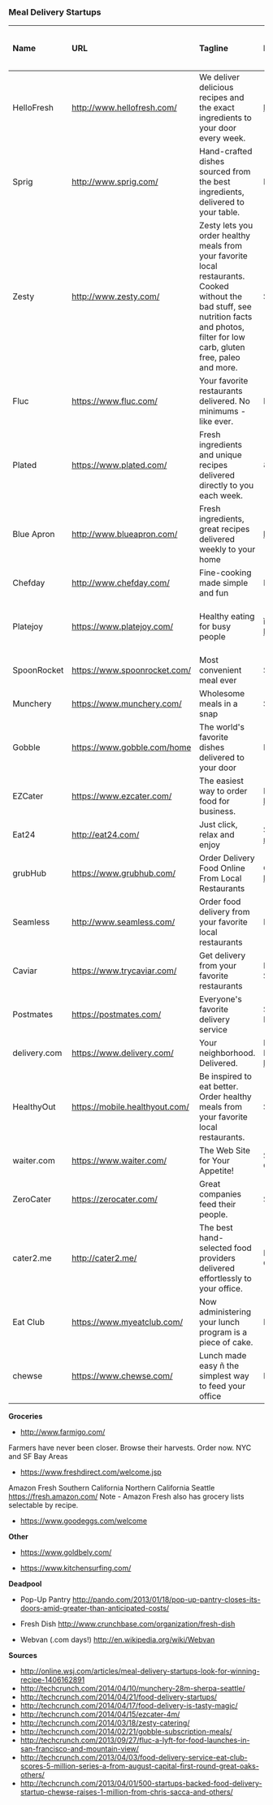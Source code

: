 ### Meal Delivery Startups

| Name | URL | Tagline | Locations | Health Focus | Office Meals? | Personal Meals? | Breakfast? | Lunch? | Dinner? | Recipe + Grocery Kits? | Price Per Meal | Restaurant Delivery? | Other Notes |
|:-------------|:-------------------------------|:-----------------------------------------------------------------------------------------------------------------------------------------------------------------------------------------|:----------------------------------------------------------------------------------------|:-------------|:--------------|:----------------|:-----------|:-------|:--------|:-----------------------|:--------------------------------------------------|:---------------------|:---------------------|
| HelloFresh | http://www.hellofresh.com/ | We deliver delicious recipes and the exact ingredients to your door every week. | http://imgur.com/26xwkOv.jpg | Y |  |  |  |  |  | Y | $9.08+ |  |  |
| Sprig | http://www.sprig.com/ | Hand-crafted dishes sourced from the best ingredients, delivered to your table. | Parts of San Francisco. See sprig.com | Y |  | Y |  | Y | Y |  | $9+2 for lunch, $10+2 for dinner |  |  |
| Zesty | http://www.zesty.com/ | Zesty lets you order healthy meals from your favorite local restaurants. Cooked without the bad stuff, see nutrition facts and photos, filter for low carb, gluten free, paleo and more. | San Francisco | Y++ | Y | Y |  |  |  |  |  | Y |  |
| Fluc | https://www.fluc.com/ | Your favorite restaurants delivered. No minimums - like ever. | Bay Area |  | Y | Y | Y | Y | Y |  |  | Y |  |
| Plated | https://www.plated.com/ | Fresh ingredients and unique recipes delivered directly to you each week. | 80% of the continental US | Y |  |  |  |  | Y | Y | $12/plate + $10/mo subscription |  |  |
| Blue Apron | http://www.blueapron.com/ | Fresh ingredients, great recipes delivered weekly to your home | http://imgur.com/jfNb0kF.jpg | Y |  |  |  |  |  | Y | $10/meal, min 6 meals/week |  |  |
| Chefday | http://www.chefday.com/ | Fine-cooking made simple and fun | East Coast |  |  |  |  |  |  | Y | $30/2 servings |  | Closed during summer |
| Platejoy | https://www.platejoy.com/ | Healthy eating for busy people | ìmany cities nationwideî check http://www.platejoy.com/ | Y |  |  |  |  |  | Y | depends on health preferences; ~$45 for whole day |  |  |
| SpoonRocket | https://www.spoonrocket.com/ | Most convenient meal ever | SF, East Bay | Y |  |  | Y | Y | Y |  | $8 |  |  |
| Munchery | https://www.munchery.com/ | Wholesome meals in a snap | San Francisco |  |  |  |  | Y | Y |  | $8+, mostly over $10 |  |  |
| Gobble | https://www.gobble.com/home | The world's favorite dishes delivered to your door | Bay Area | Y |  |  |  |  | Y |  | $9.95 |  |  |
| EZCater | https://www.ezcater.com/ | The easiest way to order food for business. | Most of US; check https://www.ezcater.com/service_areas |  | Y |  |  |  |  |  |  | Y |  |
| Eat24 | http://eat24.com/ | Just click, relax and enjoy | See http://eat24hours.com/all-restaurants |  |  | Y |  |  |  |  |  | Y |  |
| grubHub | https://www.grubhub.com/ | Order Delivery Food Online From Local Restaurants | Over 600 cities check https://www.grubhub.com/ |  |  | Y |  |  |  |  |  | Y |  |
| Seamless | http://www.seamless.com/ | Order food delivery from your favorite local restaurants | East US |  |  | Y |  |  |  |  |  | Y |  |
| Caviar | https://www.trycaviar.com/ | Get delivery from your favorite restaurants | Boston, Chicago, LA, Manhattan, SF, Seattle, Washington DC |  | Y | Y |  |  |  |  |  | Y |  |
| Postmates | https://postmates.com/ | Everyone's favorite delivery service | San Francisco, New York City, Chicago, DC, LA, Seattle |  |  | Y |  |  |  |  |  | Y |  |
| delivery.com | https://www.delivery.com/ | Your neighborhood. Delivered. | New York, Los Angeles, Chicago, San Francisco, Ö (see https://www.delivery.com/cities/) |  |  | Y |  |  |  |  |  | Y |  |
| HealthyOut | https://mobile.healthyout.com/ | Be inspired to eat better. Order healthy meals from your favorite local restaurants. | San Francisco, New York City | Y |  | Y |  |  |  |  |  | Y |  |
| waiter.com | https://www.waiter.com/ | The Web Site for Your Appetite! | San Francisco, Silicon Valley, West Chicago, Dallas, Raleigh |  | Y | Y |  |  |  |  |  | Y |  |
| ZeroCater | https://zerocater.com/ | Great companies feed their people. | San Francisco |  | Y |  |  |  |  |  |  | Y |  |
| cater2.me | http://cater2.me/ | The best hand-selected food providers delivered effortlessly to your office. | Boston, New York, Washington DC, Chicago, Austin, San Francisco |  | Y |  |  |  |  |  |  | Y |  |
| Eat Club | https://www.myeatclub.com/ | Now administering your lunch program is a piece of cake. | Palo Alto and surrounding area |  | Y |  |  |  |  |  |  | Y |  |
| chewse | https://www.chewse.com/ | Lunch made easy ñ the simplest way to feed your office | Los Angeles |  | Y |  |  |  |  |  |  | Y |  |


**Groceries**
 - http://www.farmigo.com/

Farmers have never been closer.
Browse their harvests. Order now.
NYC and SF Bay Areas

 - https://www.freshdirect.com/welcome.jsp

Amazon Fresh
Southern California
Northern California
Seattle
https://fresh.amazon.com/
Note - Amazon Fresh also has grocery lists selectable by recipe.

 - https://www.goodeggs.com/welcome

**Other**

 - https://www.goldbely.com/

 - https://www.kitchensurfing.com/

**Deadpool**

 - Pop-Up Pantry
http://pando.com/2013/01/18/pop-up-pantry-closes-its-doors-amid-greater-than-anticipated-costs/

 - Fresh Dish
http://www.crunchbase.com/organization/fresh-dish

 - Webvan (.com days!)
http://en.wikipedia.org/wiki/Webvan



**Sources**

 - http://online.wsj.com/articles/meal-delivery-startups-look-for-winning-recipe-1406162891
 - http://techcrunch.com/2014/04/10/munchery-28m-sherpa-seattle/
 - http://techcrunch.com/2014/04/21/food-delivery-startups/
 - http://techcrunch.com/2014/04/17/food-delivery-is-tasty-magic/
 - http://techcrunch.com/2014/04/15/ezcater-4m/
 - http://techcrunch.com/2014/03/18/zesty-catering/
 - http://techcrunch.com/2014/02/21/gobble-subscription-meals/
 - http://techcrunch.com/2013/09/27/fluc-a-lyft-for-food-launches-in-san-francisco-and-mountain-view/
 - http://techcrunch.com/2013/04/03/food-delivery-service-eat-club-scores-5-million-series-a-from-august-capital-first-round-great-oaks-others/
 - http://techcrunch.com/2013/04/01/500-startups-backed-food-delivery-startup-chewse-raises-1-million-from-chris-sacca-and-others/